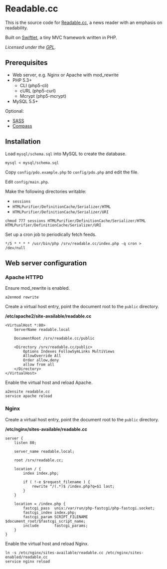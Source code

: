 Readable.cc
===========

This is the source code for [Readable.cc](http://readable.cc), a news reader with an emphasis on readability.

Built on [Swiftlet](http://swiftlet.org), a tiny MVC framework written in PHP.

*Licensed under the [GPL](http://opensource.org/licenses/gpl-3.0.html).*


Prerequisites
-------------

* Web server, e.g. Nginx or Apache with mod_rewrite
* PHP 5.3+
	* CLI (php5-cli)
	* cURL (php5-curl)
	* Mcrypt (php5-mcrypt)
* MySQL 5.5+

Optional:

* [SASS](http://sass-lang.com)
* [Compass](http://compass-style.org)


Installation
------------

Load `mysql/schema.sql` into MySQL to create the database.

```shell
mysql < mysql/schema.sql
```

Copy `config/pdo.example.php` to `config/pdo.php` and edit the file.

Edit `config/main.php`.

Make the following directories writable:

* `sessions`
* `HTMLPurifier/DefinitionCache/Serializer/HTML`
* `HTMLPurifier/DefinitionCache/Serializer/URI`

```shell
chmod 777 sessions HTMLPurifier/DefinitionCache/Serializer/HTML HTMLPurifier/DefinitionCache/Serializer/URI
```

Set up a cron job to periodically fetch feeds.

```shell
*/5 * * * * /usr/bin/php /srv/readable.cc/index.php -q cron > /dev/null
```

Web server configuration
------------------------

### Apache HTTPD

Ensure mod\_rewrite is enabled.

```shell
a2enmod rewrite
```

Create a virtual host entry, point the document root to the `public` directory.

**/etc/apache2/site-available/readable.cc**

```apacheconf
<VirtualHost *:80>
	ServerName readable.local

	DocumentRoot /srv/readable.cc/public

	<Directory /srv/readable.cc/public>
		Options Indexes FollowSymLinks MultiViews
		AllowOverride All
		Order allow,deny
		allow from all
	</Directory>
</VirtualHost>
```

Enable the virtual host and reload Apache.

```shell
a2ensite readable.cc
service apache reload
```


### Nginx

Create a virtual host entry, point the document root to the `public` directory.

**/etc/nginx/sites-available/readable.cc**

```nginx
server {
	listen 80;

	server_name readable.local;

	root /srv/readable.cc;

	location / {
		index index.php;

		if ( !-e $request_filename ) {
			rewrite ^/(.*)$ /index.php?q=$1 last;
		}
	}

	location = /index.php {
		fastcgi_pass  unix:/var/run/php-fastcgi/php-fastcgi.socket;
		fastcgi_index index.php;
		fastcgi_param SCRIPT_FILENAME $document_root/$fastcgi_script_name;
		include       fastcgi_params;
	}
}
```

Enable the virtual host and reload Nginx.

```shell
ln -s /etc/nginx/sites-available/readable.cc /etc/nginx/sites-enabled/readable.cc
service nginx reload
```
